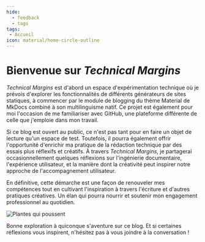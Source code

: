```yaml
---
hide:
  - feedback
  - tags
tags:
 - Accueil
icon: material/home-circle-outline
---
```


# **Bienvenue sur *Technical Margins***

*Technical Margins* est d'abord un espace d'expérimentation technique où je prévois d'explorer les fonctionnalités de différents générateurs de sites statiques, à commencer par le module de blogging du thème Material de MkDocs combiné à son multilinguisme natif. Ce projet est également pour moi l'occasion de me familiariser avec GitHub, une plateforme différente de celle que j'emploie dans mon travail.

Si ce blog est ouvert au public, ce n'est pas tant pour en faire un objet de lecture qu'un espace de test. Toutefois, il pourra également offrir l'opportunité d'enrichir ma pratique de la rédaction technique par des essais plus réflexifs et créatifs. À travers *Technical Margins*, je partagerai occasionnellement quelques réflexions sur l'ingénierie documentaire, l'expérience utilisateur, et la manière dont la créativité peut inspirer notre approche de l'accompagnement utilisateur.

En définitive, cette démarche est une façon de renouveler mes compétences tout en cultivant l'inspiration à travers l'écriture et d'autres pratiques créatives. Un élan qui pourra nourrir et soutenir mon engagement professionnel au quotidien.

![Plantes qui poussent](https://images-wixmp-ed30a86b8c4ca887773594c2.wixmp.com/f/09c917d0-f5ca-4b29-a706-5e3ed5489e13/digqx4w-0257921f-3c52-4d33-a377-ef0f8f222901.jpg/v1/fill/w_900,h_783,q_75,strp/pots_doodles_by_li__lon_digqx4w-fullview.jpg?token=eyJ0eXAiOiJKV1QiLCJhbGciOiJIUzI1NiJ9.eyJzdWIiOiJ1cm46YXBwOjdlMGQxODg5ODIyNjQzNzNhNWYwZDQxNWVhMGQyNmUwIiwiaXNzIjoidXJuOmFwcDo3ZTBkMTg4OTgyMjY0MzczYTVmMGQ0MTVlYTBkMjZlMCIsIm9iaiI6W1t7ImhlaWdodCI6Ijw9NzgzIiwicGF0aCI6IlwvZlwvMDljOTE3ZDAtZjVjYS00YjI5LWE3MDYtNWUzZWQ1NDg5ZTEzXC9kaWdxeDR3LTAyNTc5MjFmLTNjNTItNGQzMy1hMzc3LWVmMGY4ZjIyMjkwMS5qcGciLCJ3aWR0aCI6Ijw9OTAwIn1dXSwiYXVkIjpbInVybjpzZXJ2aWNlOmltYWdlLm9wZXJhdGlvbnMiXX0.Rlra3xNqZUcDyPkpf2geNTZuBRor2-7Flrdj9pCT0gk)

Bonne exploration à quiconque s'aventure sur ce blog. Et si certaines réflexions vous inspirent, n'hésitez pas à vous joindre à la conversation !
